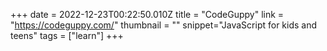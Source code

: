 +++
date = 2022-12-23T00:22:50.010Z
title = "CodeGuppy"
link = "https://codeguppy.com/"
thumbnail = ""
snippet="JavaScript for kids and teens"
tags = ["learn"]
+++

